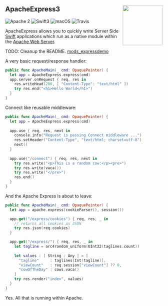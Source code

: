 <h2>ApacheExpress3
  <img src="http://zeezide.com/img/ApexIcon1024.svg"
       align="right" width="128" height="128" />
</h2>

![Apache 2](https://img.shields.io/badge/apache-2-yellow.svg)
![Swift3](https://img.shields.io/badge/swift-3-blue.svg)
![macOS](https://img.shields.io/badge/os-macOS-green.svg?style=flat)
![Travis](https://travis-ci.org/ApacheExpress/ApacheExpress3.svg?branch=develop)

ApacheExpress allows you to quickly write Server Side 
[Swift](http://swift.org/) 
applications which run as a native module within the
[Apache Web Server](https://httpd.apache.org).

TODO: Cleanup the README.
[mods_expressdemo](../mods_expressdemo/README.md)

A very basic request/response handler:

```Swift
public func ApacheMain(_ cmd: OpaquePointer) {
  let app = ApacheExpress.express(cmd)
  app.server.onRequest { req, res in
    res.writeHead(200, [ "Content-Type": "text/html" ])
    try res.end("<h1>Hello World</h1>")
  }
}
```

Connect like reusable middleware:

```Swift
public func ApacheMain(_ cmd: OpaquePointer) {
  let app = ApacheExpress.express(cmd)
  
  app.use { req, res, next in
    console.info("Request is passing Connect middleware ...")
    res.setHeader("Content-Type", "text/html; charset=utf-8")
    next()
  }
  
  app.use("/connect") { req, res, next in
    try res.write("<p>This is a random cow:</p><pre>")
    try res.write(vaca())
    try res.write("</pre>")
    res.end()
  }
}
```

And the Apache Express is about to leave:
```Swift
public func ApacheMain(_ cmd: OpaquePointer) {
  let app = apache.express(cookieParser(), session())

  app.get("/express/cookies") { req, res, _ in
    // returns all cookies as JSON
    try res.json(req.cookies)
  }

  app.get("/express/") { req, res, _ in
    let tagline = arc4random_uniform(UInt32(taglines.count))
    
    let values : [ String : Any ] = [
      "tagline"     : taglines[Int(tagline)],
      "viewCount"   : req.session["viewCount"] ?? 0,
      "cowOfTheDay" : cows.vaca()
    ]
    try res.render("index", values)
  }
}
```

Yes. All that is running within Apache.
